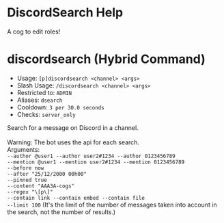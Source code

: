 # DiscordSearch Help

A cog to edit roles!

# discordsearch (Hybrid Command)
 - Usage: `[p]discordsearch <channel> <args> `
 - Slash Usage: `/discordsearch <channel> <args> `
 - Restricted to: `ADMIN`
 - Aliases: `dsearch`
 - Cooldown: `3 per 30.0 seconds`
 - Checks: `server_only`

Search for a message on Discord in a channel.<br/><br/>Warning: The bot uses the api for each search.<br/>Arguments:<br/>`--author @user1 --author user2#1234 --author 0123456789`<br/>`--mention @user1 --mention user2#1234 --mention 0123456789`<br/>`--before now`<br/>`--after "25/12/2000 00h00"`<br/>`--pinned true`<br/>`--content "AAA3A-cogs"`<br/>`--regex "\[p\]"`<br/>`--contain link --contain embed --contain file`<br/>`--limit 100` (It's the limit of the number of messages taken into account in the search, not the number of results.)

